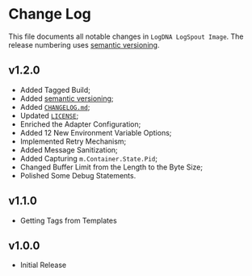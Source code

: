 # Change Log

This file documents all notable changes in `LogDNA LogSpout Image`. The release numbering uses [semantic versioning](http://semver.org).

## v1.2.0

* Added Tagged Build;
* Added [semantic versioning](http://semver.org);
* Added [`CHANGELOG.md`](https://github.com/logdna/logspout/blob/master/CHANGELOG.md);
* Updated [`LICENSE`](https://github.com/logdna/logspout/blob/master/LICENSE);
* Enriched the Adapter Configuration;
* Added 12 New Environment Variable Options;
* Implemented Retry Mechanism;
* Added Message Sanitization;
* Added Capturing `m.Container.State.Pid`;
* Changed Buffer Limit from the Length to the Byte Size;
* Polished Some Debug Statements.

## v1.1.0

* Getting Tags from Templates

## v1.0.0

* Initial Release
